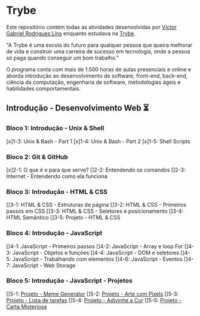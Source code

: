 # Trybe

Este repositório contém todas as atividades desenvolvidas por [Victor Gabriel Rodrigues Lins](https://www.linkedin.com/in/victor-gabriel-2543241b8/) enquanto estudava na [Trybe](https://www.betrybe.com/).

"A Trybe é uma escola do futuro para qualquer pessoa que queira melhorar de vida e construir uma carreira de sucesso em tecnologia, onde a pessoa só paga quando conseguir um bom trabalho."

O programa conta com mais de 1.500 horas de aulas presenciais e online e aborda introdução ao desenvolvimento de software, front-end, back-end, ciência da computação, engenharia de software, metodologias ágeis e habilidades comportamentais.

## Introdução - Desenvolvimento Web :hourglass_flowing_sand:

### Bloco 1: Introdução - Unix & Shell

[x]1-3: Unix & Bash - Part 1
[x]1-4: Unix & Bash - Part 2
[x]1-5: Shell Scripts

### Bloco 2: Git & GitHub
[x]2-1: O que é e para que serve?
[]2-2: Entendendo os comandos
[]2-3: Internet - Entendendo como ela funciona
### Bloco 3: Introdução - HTML & CSS
[]3-1: HTML & CSS - Estruturas de página
[]3-2: HTML & CSS - Primeiros passos em CSS
[]3-3: HTML & CSS - Seletores e posicionamento
[]3-4: HTML Semântico
[]3-5: Projeto - HTML & CSS
### Bloco 4: Introdução - JavaScript
[]4-1: JavaScript - Primeiros passos
[]4-2: JavaScript - Array e loop For
[]4-3: JavaScript - Objetos e funções
[]4-4: JavaScript - DOM e seletores
[]4-5: JavaScript - Trabalhando com elementos
[]4-6: JavaScript - Eventos
[]4-7: JavaScript - Web Storage
### Bloco 5: Introdução - JavaScript - Projetos
[]5-1: [Projeto - Meme Generator]()
[]5-2: [Projeto - Arte com Pixels]()
[]5-3: [Projeto - Lista de tarefas]()
[]5-4: [Projeto - Adivinhe a Cor]()
[]5-5: [Projeto - Carta Misteriosa]()